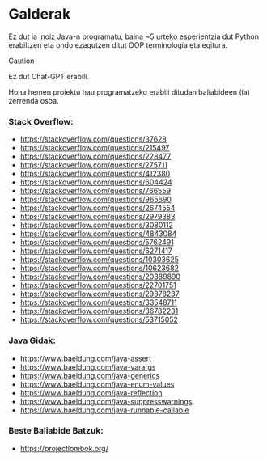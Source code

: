 # Galderak

Ez dut ia inoiz Java-n programatu, baina ~5 urteko esperientzia dut Python
erabiltzen eta ondo ezagutzen ditut OOP terminologia eta egitura.

> [!CAUTION]
> Ez dut Chat-GPT erabili.

Hona hemen proiektu hau programatzeko erabili ditudan baliabideen (ia) zerrenda
osoa.

### Stack Overflow:

- https://stackoverflow.com/questions/37628
- https://stackoverflow.com/questions/215497
- https://stackoverflow.com/questions/228477
- https://stackoverflow.com/questions/275711
- https://stackoverflow.com/questions/412380
- https://stackoverflow.com/questions/604424
- https://stackoverflow.com/questions/766559
- https://stackoverflow.com/questions/965690
- https://stackoverflow.com/questions/2674554
- https://stackoverflow.com/questions/2979383
- https://stackoverflow.com/questions/3080112
- https://stackoverflow.com/questions/4843084
- https://stackoverflow.com/questions/5762491
- https://stackoverflow.com/questions/6271417
- https://stackoverflow.com/questions/10303625
- https://stackoverflow.com/questions/10623682
- https://stackoverflow.com/questions/20389890
- https://stackoverflow.com/questions/22701751
- https://stackoverflow.com/questions/29878237
- https://stackoverflow.com/questions/33548711
- https://stackoverflow.com/questions/36782231
- https://stackoverflow.com/questions/53715052

### Java Gidak:

- https://www.baeldung.com/java-assert
- https://www.baeldung.com/java-varargs
- https://www.baeldung.com/java-generics
- https://www.baeldung.com/java-enum-values
- https://www.baeldung.com/java-reflection
- https://www.baeldung.com/java-suppresswarnings
- https://www.baeldung.com/java-runnable-callable

### Beste Baliabide Batzuk:

- https://projectlombok.org/
